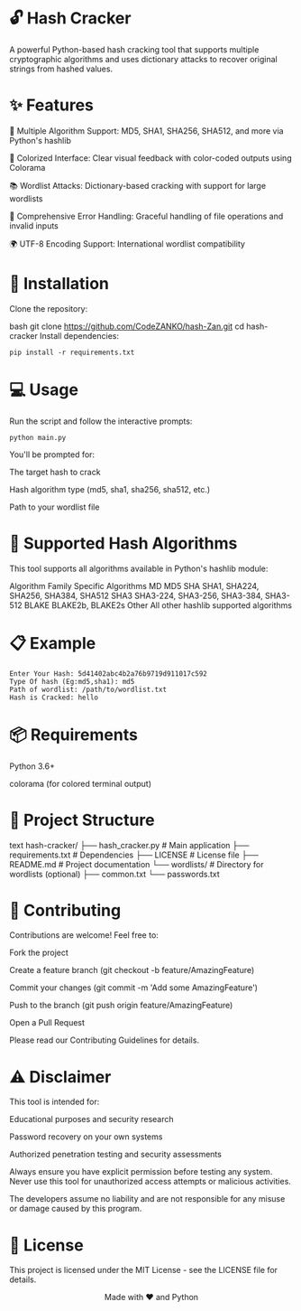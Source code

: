 # 🔓 Hash Cracker
A powerful Python-based hash cracking tool that supports multiple cryptographic algorithms and uses dictionary attacks to recover original strings from hashed values.



# ✨ Features
🔢 Multiple Algorithm Support: MD5, SHA1, SHA256, SHA512, and more via Python's hashlib

🎨 Colorized Interface: Clear visual feedback with color-coded outputs using Colorama

📚 Wordlist Attacks: Dictionary-based cracking with support for large wordlists

🚨 Comprehensive Error Handling: Graceful handling of file operations and invalid inputs

🌍 UTF-8 Encoding Support: International wordlist compatibility

# 🚀 Installation
Clone the repository:

bash
git clone https://github.com/CodeZANKO/hash-Zan.git
cd hash-cracker
Install dependencies:

```
pip install -r requirements.txt
```
# 💻 Usage
Run the script and follow the interactive prompts:

```
python main.py
```
You'll be prompted for:

The target hash to crack

Hash algorithm type (md5, sha1, sha256, sha512, etc.)

Path to your wordlist file

# 🧮 Supported Hash Algorithms
This tool supports all algorithms available in Python's hashlib module:

Algorithm Family	Specific Algorithms
MD	MD5
SHA	SHA1, SHA224, SHA256, SHA384, SHA512
SHA3	SHA3-224, SHA3-256, SHA3-384, SHA3-512
BLAKE	BLAKE2b, BLAKE2s
Other	All other hashlib supported algorithms
# 📋 Example
```
Enter Your Hash: 5d41402abc4b2a76b9719d911017c592
Type Of hash (Eg:md5,sha1): md5
Path of wordlist: /path/to/wordlist.txt
Hash is Cracked: hello
```
# 📦 Requirements
Python 3.6+

colorama (for colored terminal output)

# 📁 Project Structure
text
hash-cracker/
├── hash_cracker.py    # Main application
├── requirements.txt   # Dependencies
├── LICENSE           # License file
├── README.md         # Project documentation
└── wordlists/        # Directory for wordlists (optional)
    ├── common.txt
    └── passwords.txt
# 🤝 Contributing
Contributions are welcome! Feel free to:

Fork the project

Create a feature branch (git checkout -b feature/AmazingFeature)

Commit your changes (git commit -m 'Add some AmazingFeature')

Push to the branch (git push origin feature/AmazingFeature)

Open a Pull Request

Please read our Contributing Guidelines for details.

# ⚠️ Disclaimer
This tool is intended for:

Educational purposes and security research

Password recovery on your own systems

Authorized penetration testing and security assessments

Always ensure you have explicit permission before testing any system. Never use this tool for unauthorized access attempts or malicious activities.

The developers assume no liability and are not responsible for any misuse or damage caused by this program.

# 📄 License
This project is licensed under the MIT License - see the LICENSE file for details.

<div align="center"> Made with ❤️ and Python </div>
